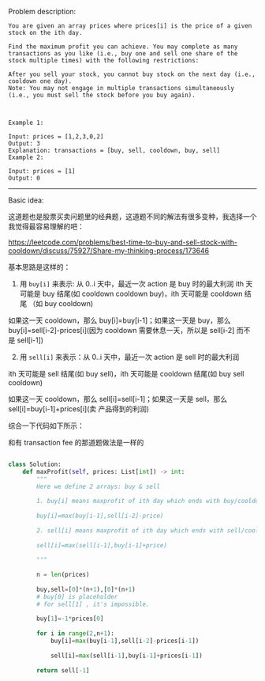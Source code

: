 
Problem description:

```
You are given an array prices where prices[i] is the price of a given stock on the ith day.

Find the maximum profit you can achieve. You may complete as many transactions as you like (i.e., buy one and sell one share of the stock multiple times) with the following restrictions:

After you sell your stock, you cannot buy stock on the next day (i.e., cooldown one day).
Note: You may not engage in multiple transactions simultaneously (i.e., you must sell the stock before you buy again).

 

Example 1:

Input: prices = [1,2,3,0,2]
Output: 3
Explanation: transactions = [buy, sell, cooldown, buy, sell]
Example 2:

Input: prices = [1]
Output: 0

```

---

Basic idea:

这道题也是股票买卖问题里的经典题，这道题不同的解法有很多变种，我选择一个
我觉得最容易理解的吧：

https://leetcode.com/problems/best-time-to-buy-and-sell-stock-with-cooldown/discuss/75927/Share-my-thinking-process/173646

基本思路是这样的：

1. 用 `buy[i]` 来表示: 从 0..i 天中，最近一次 action 是 buy 时的最大利润
ith 天可能是 buy 结尾(如 cooldown cooldown buy)，ith 天可能是 cooldown 结尾
（如 buy cooldown)

如果这一天 cooldown，那么 buy[i]=buy[i-1]；如果这一天是 buy，那么 buy[i]=sell[i-2]-prices[i](因为 cooldown 需要休息一天，所以是 sell[i-2] 而不是 sell[i-1])

2. 用 `sell[i]` 来表示：从 0..i 天中，最近一次 action 是 sell 时的最大利润

ith 天可能是 sell 结尾(如 buy sell)，ith 天可能是 cooldown 结尾(如 buy sell cooldown)

如果这一天 cooldown，那么 sell[i]=sell[i-1]；如果这一天是 sell，那么 sell[i]=buy[i-1]+prices[i](卖
产品得到的利润)

综合一下代码如下所示：

和有 transaction fee 的那道题做法是一样的

```Python

class Solution:
    def maxProfit(self, prices: List[int]) -> int:
        """
        Here we define 2 arrays: buy & sell
        
        1. buy[i] means maxprofit of ith day which ends with buy/cooldown
        
        buy[i]=max(buy[i-1],sell[i-2]-price)
        
        2. sell[i] means maxprofit of ith day which ends with sell/cooldown
        
        sell[i]=max(sell[i-1],buy[i-1]+price)
        
        """
        
        n = len(prices)
        
        buy,sell=[0]*(n+1),[0]*(n+1)
        # buy[0] is placeholder
        # for sell[1] , it's impossible. 
        
        buy[1]=-1*prices[0]
        
        for i in range(2,n+1):
            buy[i]=max(buy[i-1],sell[i-2]-prices[i-1])
            
            sell[i]=max(sell[i-1],buy[i-1]+prices[i-1])
        
        return sell[-1]

```



